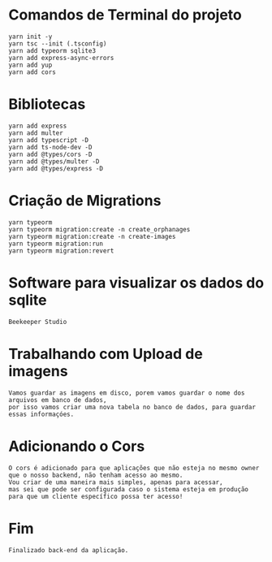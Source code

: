 # Comandos de Terminal do projeto

    yarn init -y
    yarn tsc --init (.tsconfig)
    yarn add typeorm sqlite3
    yarn add express-async-errors
    yarn add yup
    yarn add cors


# Bibliotecas

    yarn add express
    yarn add multer
    yarn add typescript -D
    yarn add ts-node-dev -D
    yarn add @types/cors -D
    yarn add @types/multer -D
    yarn add @types/express -D


#   Criação de Migrations

    yarn typeorm
    yarn typeorm migration:create -n create_orphanages
    yarn typeorm migration:create -n create-images
    yarn typeorm migration:run
    yarn typeorm migration:revert

#   Software para visualizar os dados do sqlite
    Beekeeper Studio 

#   Trabalhando com Upload de imagens

    Vamos guardar as imagens em disco, porem vamos guardar o nome dos arquivos em banco de dados, 
    por isso vamos criar uma nova tabela no banco de dados, para guardar essas informaçóes.

#   Adicionando o Cors

    O cors é adicionado para que aplicações que não esteja no mesmo owner que o nosso backend, não tenham acesso ao mesmo.
    Vou criar de uma maneira mais simples, apenas para acessar, 
    mas sei que pode ser configurada caso o sistema esteja em produção para que um cliente específico possa ter acesso!


#   Fim 

    Finalizado back-end da aplicação.
